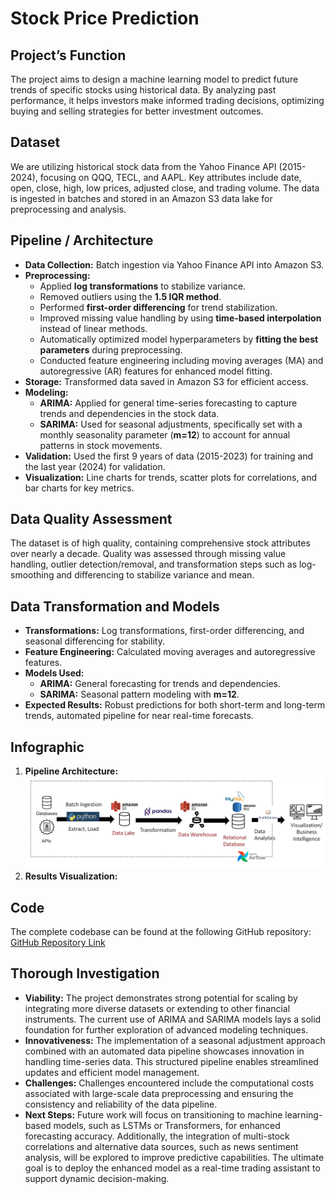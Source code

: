 # Stock Price Prediction

## Project’s Function
The project aims to design a machine learning model to predict future trends of specific stocks using historical data. By analyzing past performance, it helps investors make informed trading decisions, optimizing buying and selling strategies for better investment outcomes.

## Dataset
We are utilizing historical stock data from the Yahoo Finance API (2015-2024), focusing on QQQ, TECL, and AAPL. Key attributes include date, open, close, high, low prices, adjusted close, and trading volume. The data is ingested in batches and stored in an Amazon S3 data lake for preprocessing and analysis.

## Pipeline / Architecture
- **Data Collection:** Batch ingestion via Yahoo Finance API into Amazon S3.
- **Preprocessing:** 
  - Applied **log transformations** to stabilize variance.
  - Removed outliers using the **1.5 IQR method**.
  - Performed **first-order differencing** for trend stabilization.
  - Improved missing value handling by using **time-based interpolation** instead of linear methods.
  - Automatically optimized model hyperparameters by **fitting the best parameters** during preprocessing.
  - Conducted feature engineering including moving averages (MA) and autoregressive (AR) features for enhanced model fitting.
- **Storage:** Transformed data saved in Amazon S3 for efficient access.
- **Modeling:** 
  - **ARIMA:** Applied for general time-series forecasting to capture trends and dependencies in the stock data.
  - **SARIMA:** Used for seasonal adjustments, specifically set with a monthly seasonality parameter (**m=12**) to account for annual patterns in stock movements.
- **Validation:** Used the first 9 years of data (2015-2023) for training and the last year (2024) for validation.
- **Visualization:** Line charts for trends, scatter plots for correlations, and bar charts for key metrics.

## Data Quality Assessment
The dataset is of high quality, containing comprehensive stock attributes over nearly a decade. Quality was assessed through missing value handling, outlier detection/removal, and transformation steps such as log-smoothing and differencing to stabilize variance and mean.

## Data Transformation and Models
- **Transformations:** Log transformations, first-order differencing, and seasonal differencing for stability.
- **Feature Engineering:** Calculated moving averages and autoregressive features.
- **Models Used:** 
  - **ARIMA:** General forecasting for trends and dependencies.
  - **SARIMA:** Seasonal pattern modeling with **m=12**.
- **Expected Results:** Robust predictions for both short-term and long-term trends, automated pipeline for near real-time forecasts.

## Infographic
1. **Pipeline Architecture:**   
![Pipeline Architecture](pipeline.png)
2. **Results Visualization:** 

<!-- **TODO: Pei - Insert visualization HERE** -->

## Code
The complete codebase can be found at the following GitHub repository: [GitHub Repository Link](https://github.com/nikmomo/Stock-Market-Prediction)

## Thorough Investigation
- **Viability:** The project demonstrates strong potential for scaling by integrating more diverse datasets or extending to other financial instruments. The current use of ARIMA and SARIMA models lays a solid foundation for further exploration of advanced modeling techniques.
- **Innovativeness:** The implementation of a seasonal adjustment approach combined with an automated data pipeline showcases innovation in handling time-series data. This structured pipeline enables streamlined updates and efficient model management.
- **Challenges:** Challenges encountered include the computational costs associated with large-scale data preprocessing and ensuring the consistency and reliability of the data pipeline.
- **Next Steps:** Future work will focus on transitioning to machine learning-based models, such as LSTMs or Transformers, for enhanced forecasting accuracy. Additionally, the integration of multi-stock correlations and alternative data sources, such as news sentiment analysis, will be explored to improve predictive capabilities. The ultimate goal is to deploy the enhanced model as a real-time trading assistant to support dynamic decision-making.